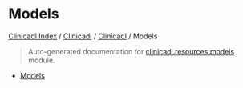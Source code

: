 # Models

[Clinicadl Index](../../../README.md#clinicadl-index) /
[Clinicadl](../../index.md#clinicadl) /
[Clinicadl](../../index.md#clinicadl) /
Models

> Auto-generated documentation for [clinicadl.resources.models](../../../../clinicadl/resources/models/__init__.py) module.
- [Models](#models)
